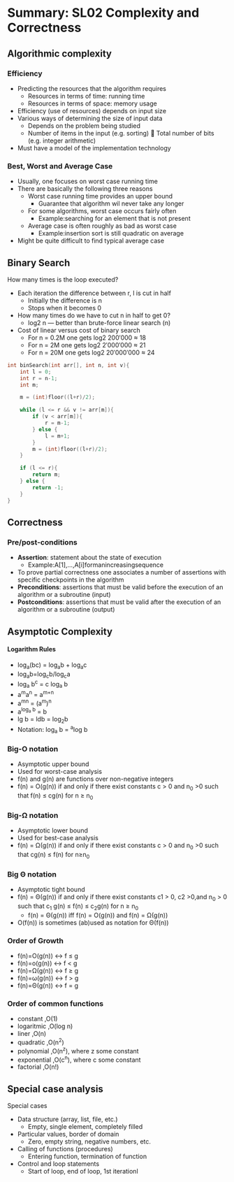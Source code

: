 # Summary: SL02 Complexity and Correctness

## Algorithmic complexity

### Efficiency

- Predicting the resources that the algorithm requires
  - Resources in terms of time: running time
  - Resources in terms of space: memory usage
- Efficiency (use of resources) depends on input size
- Various ways of determining the size of input data
  - Depends on the problem being studied
  - Number of items in the input (e.g. sorting) 􏰀 Total number of bits (e.g. integer arithmetic)
- Must have a model of the implementation technology

### Best, Worst and Average Case

- Usually, one focuses on worst case running time
- There are basically the following three reasons
  - Worst case running time provides an upper bound
    - Guarantee that algorithm wil never take any longer
  - For some algorithms, worst case occurs fairly often
    - Example:searching for an element that is not present
  - Average case is often roughly as bad as worst case
    - Example:insertion sort is still quadratic on average
- Might be quite difficult to find typical average case

## Binary Search

How many times is the loop executed?

- Each iteration the difference between r, l is cut in half
  - Initially the difference is n
  - Stops when it becomes 0
- How many times do we have to cut n in half to get 0?
  - log2 n — better than brute-force linear search (n)
- Cost of linear versus cost of binary search
  - For n = 0.2M one gets log2 200′000 ≈ 18
  - For n = 2M one gets log2 2′000′000 ≈ 21
  - For n = 20M one gets log2 20′000′000 ≈ 24

```c
int binSearch(int arr[], int n, int v){
    int l = 0;
    int r = n-1;
    int m;

    m = (int)floor((l+r)/2);

    while (l <= r && v != arr[m]){
        if (v < arr[m]){
            r = m-1;
        } else {
            l = m+1;
        }
        m = (int)floor((l+r)/2);
    }

    if (l <= r){
        return m;
    } else {
        return -1;
    }
}
```

## Correctness

### Pre/post-conditions

- **Assertion**: statement about the state of execution
  - Example:A[1],...,A[i]formanincreasingsequence
- To prove partial correctness one associates a number of assertions with specific checkpoints in the algorithm
- **Preconditions**: assertions that must be valid before the execution of an algorithm or a subroutine (input)
- **Postconditions**: assertions that must be valid after the execution of an algorithm or a subroutine (output)

## Asymptotic Complexity

#### Logarithm Rules

- log<sub>a</sub>(bc) = log<sub>a</sub>b + log<sub>a</sub>c
- log<sub>a</sub>b=log<sub>c</sub>b/log<sub>c</sub>a
- log<sub>a</sub> b<sup>c</sup> = c log<sub>a</sub> b
- a<sup>m</sup>a<sup>n</sup> = a<sup>m+n</sup>
- a<sup>mn</sup> = (a<sup>m</sup>)<sup>n</sup>
- a<sup>log<sub>a</sub> b</sup> = b
- lg b = ldb = log<sub>2</sub>b
- Notation: log<sub>a</sub> b = <sup>a</sup>log b

### Big-O notation

- Asymptotic upper bound
- Used for worst-case analysis
- f(n) and g(n) are functions over non-negative integers
- f(n) = O(g(n)) if and only if there exist constants c > 0 and n<sub>0</sub> >0 such that f(n) ≤ cg(n) for n ≥ n<sub>0</sub>

### Big-Ω notation

- Asymptotic lower bound
- Used for best-case analysis
- f(n) = Ω(g(n)) if and only if there exist constants c > 0 and n<sub>0</sub> >0 such that cg(n) ≤ f(n) for n≥n<sub>0</sub>

### Big Θ notation

- Asymptotic tight bound
- f(n) = Θ(g(n)) if and only if there exist constants c1 > 0, c2 >0,and n<sub>0</sub> > 0 such that c<sub>1</sub> g(n) ≤ f(n) ≤ c<sub>2</sub>g(n) for n ≥ n<sub>0</sub>
  - f(n) = Θ(g(n)) iff f(n) = O(g(n)) and f(n) = Ω(g(n))
- O(f(n)) is sometimes (ab)used as notation for Θ(f(n))

### Order of Growth

- f(n)=O(g(n)) ↔ f ≤ g
- f(n)=o(g(n)) ↔ f < g
- f(n)=Ω(g(n)) ↔ f ≥ g
- f(n)=ω(g(n)) ↔ f > g
- f(n)=Θ(g(n)) ↔ f = g

### Order of common functions

- constant ,O(1)
- logaritmic ,O(log n)
- liner ,O(n)
- quadratic ,O(n<sup>2</sup>)
- polynomial ,O(n<sup>z</sup>), where z some constant
- exponential ,O(c<sup>n</sup>), where c some constant
- factorial ,O(n!)

## Special case analysis

Special cases

- Data structure (array, list, file, etc.)
  - Empty, single element, completely filled
- Particular values, border of domain
  - Zero, empty string, negative numbers, etc.
- Calling of functions (procedures)
  - Entering function, termination of function
- Control and loop statements
  - Start of loop, end of loop, 1st iterationl
